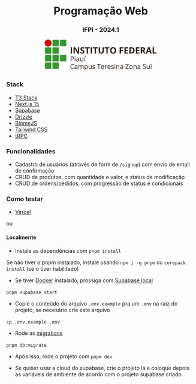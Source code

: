 
<div align="center">

  <h1>
    Programação Web
    <h3>IFPI - 2024.1</h3>
  </h>

  <img src="https://raw.githubusercontent.com/thejoaov/pweb-piloto/refs/heads/main/public/logo-ifpi.png" width="300px">

</div>

### Stack
- [T3 Stack](https://create.t3.gg/)
- [Next.js 15](https://nextjs.org)
- [Supabase](https://supabase.com)
- [Drizzle](https://orm.drizzle.team)
- [BiomeJS](https://biomejs.dev/pt-br/)
- [Tailwind CSS](https://tailwindcss.com)
- [tRPC](https://trpc.io)

### Funcionalidades
- Cadastro de usuários (através de form de `/signup`) com envio de email de confirmação
- CRUD de produtos, com quantidade e valor, e status de modificação
- CRUD de ordens/pedidos, com progressão de status e condicionais

### Como testar
- [Vercel](https://pweb-cadweb.vercel.app)

ou

#### Localmente
- Instale as dependências com
`pnpm install`

Se não tiver o pnpm instalado, instale usando `npm i -g pnpm` ou `corepack install` (se o tiver habilitado)

- Se tiver [Docker](https://docker.io) instalado, prossiga com [Supabase local](https://supabase.com/docs/guides/local-development)

`pnpm supabase start`

- Copie o conteúdo do arquivo `.env.example` pra um `.env` na raiz do projeto, se necesário crie este arquivo

`cp .env.example .env`

- Rode as [migrations](https://orm.drizzle.team/docs/kit-overview)

`pnpm db:migrate`

- Após isso, rode o projeto com `pnpm dev`

- Se quiser usar a cloud do supabase, crie o projeto lá e coloque depois as variáveis de ambiente de acordo com o projeto supabase criado.
